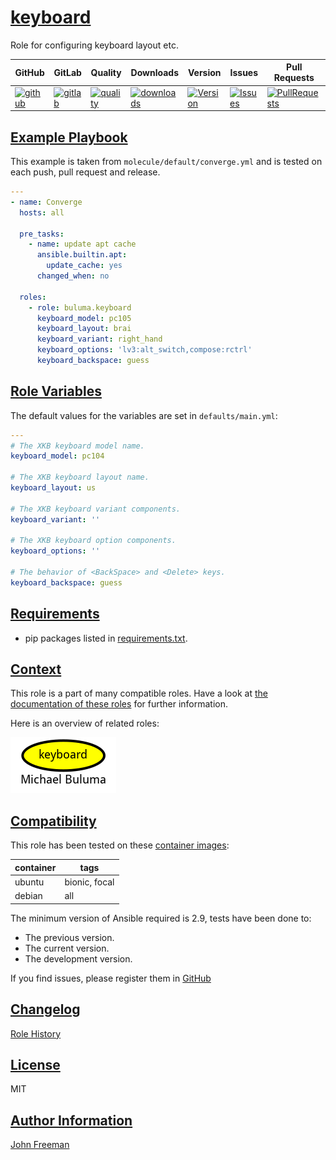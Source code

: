 # [keyboard](#keyboard)

Role for configuring keyboard layout etc.

|GitHub|GitLab|Quality|Downloads|Version|Issues|Pull Requests|
|------|------|-------|---------|-------|------|-------------|
|[![github](https://github.com/buluma/ansible-role-keyboard/workflows/Ansible%20Molecule/badge.svg)](https://github.com/buluma/ansible-role-keyboard/actions)|[![gitlab](https://gitlab.com/buluma/ansible-role-keyboard/badges/master/pipeline.svg)](https://gitlab.com/buluma/ansible-role-keyboard)|[![quality](https://img.shields.io/ansible/quality/)](https://galaxy.ansible.com/buluma/keyboard)|[![downloads](https://img.shields.io/ansible/role/d/)](https://galaxy.ansible.com/buluma/keyboard)|[![Version](https://img.shields.io/github/release/buluma/ansible-role-keyboard.svg)](https://github.com/buluma/ansible-role-keyboard/releases/)|[![Issues](https://img.shields.io/github/issues/buluma/ansible-role-keyboard.svg)](https://github.com/buluma/ansible-role-keyboard/issues/)|[![PullRequests](https://img.shields.io/github/issues-pr-closed-raw/buluma/ansible-role-keyboard.svg)](https://github.com/buluma/ansible-role-keyboard/pulls/)|

## [Example Playbook](#example-playbook)

This example is taken from `molecule/default/converge.yml` and is tested on each push, pull request and release.
```yaml
---
- name: Converge
  hosts: all

  pre_tasks:
    - name: update apt cache
      ansible.builtin.apt:
        update_cache: yes
      changed_when: no

  roles:
    - role: buluma.keyboard
      keyboard_model: pc105
      keyboard_layout: brai
      keyboard_variant: right_hand
      keyboard_options: 'lv3:alt_switch,compose:rctrl'
      keyboard_backspace: guess
```


## [Role Variables](#role-variables)

The default values for the variables are set in `defaults/main.yml`:
```yaml
---
# The XKB keyboard model name.
keyboard_model: pc104

# The XKB keyboard layout name.
keyboard_layout: us

# The XKB keyboard variant components.
keyboard_variant: ''

# The XKB keyboard option components.
keyboard_options: ''

# The behavior of <BackSpace> and <Delete> keys.
keyboard_backspace: guess
```

## [Requirements](#requirements)

- pip packages listed in [requirements.txt](https://github.com/buluma/ansible-role-keyboard/blob/main/requirements.txt).


## [Context](#context)

This role is a part of many compatible roles. Have a look at [the documentation of these roles](https://buluma.github.io/) for further information.

Here is an overview of related roles:

![dependencies](https://raw.githubusercontent.com/buluma/ansible-role-keyboard/png/requirements.png "Dependencies")

## [Compatibility](#compatibility)

This role has been tested on these [container images](https://hub.docker.com/u/buluma):

|container|tags|
|---------|----|
|ubuntu|bionic, focal|
|debian|all|

The minimum version of Ansible required is 2.9, tests have been done to:

- The previous version.
- The current version.
- The development version.



If you find issues, please register them in [GitHub](https://github.com/buluma/ansible-role-keyboard/issues)

## [Changelog](#changelog)

[Role History](https://github.com/buluma/ansible-role-keyboard/blob/master/CHANGELOG.md)

## [License](#license)

MIT

## [Author Information](#author-information)

[John Freeman](https://buluma.github.io/)
